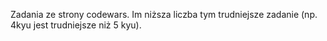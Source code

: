 Zadania ze strony codewars. Im niższa liczba tym trudniejsze zadanie (np. 4kyu jest trudniejsze niż 5 kyu).
